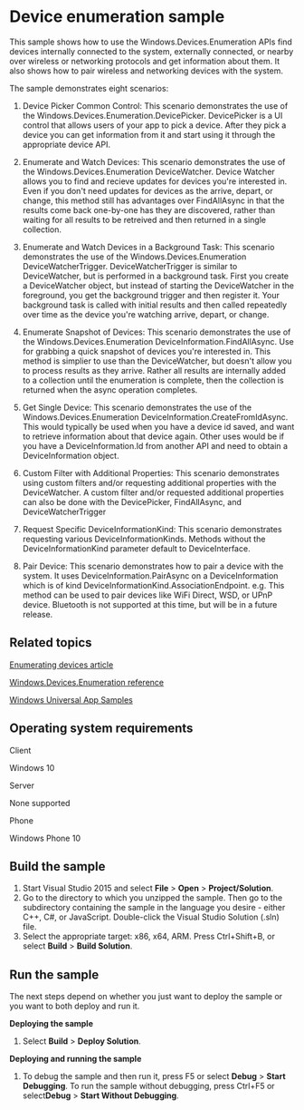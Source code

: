 ﻿Device enumeration sample
=========================

This sample shows how to use the Windows.Devices.Enumeration APIs find devices internally connected to the system, externally connected, or nearby over wireless or networking protocols and get information about them.  It also shows how to pair wireless and networking devices with the system. 

The sample demonstrates eight scenarios:

1.  Device Picker Common Control: This scenario demonstrates the use of the Windows.Devices.Enumeration.DevicePicker. DevicePicker is a UI control that allows users of your app to pick a device. After they pick a device you can get information from it and start using it through the appropriate device API. 

2.  Enumerate and Watch Devices: This scenario demonstrates the use of the Windows.Devices.Enumeration DeviceWatcher. Device Watcher allows you to find and recieve updates for devices you're interested in. Even if you don't need updates for devices as the arrive, depart, or change, this method still has advantages over FindAllAsync in that the results come back one-by-one has they are discovered, rather than waiting for all results to be retreived and then returned in a single collection. 

3.  Enumerate and Watch Devices in a Background Task: This scenario demonstrates the use of the Windows.Devices.Enumeration DeviceWatcherTrigger. DeviceWatcherTrigger is similar to DeviceWatcher, but is performed in a background task.  First you create a DeviceWatcher object, but instead of starting the DeviceWatcher in the foreground, you get the background trigger and then register it. Your background task is called with initial results and then called repeatedly over time as the device you're watching arrive, depart, or change. 

4.  Enumerate Snapshot of Devices: This scenario demonstrates the use of the Windows.Devices.Enumeration DeviceInformation.FindAllAsync. Use for grabbing a quick snapshot of devices you're interested in. This method is simplier to use than the DeviceWatcher, but doesn't allow you to process results as they arrive.  Rather all results are internally added to a collection until the enumeration is complete, then the collection is returned when the async operation completes. 

5.  Get Single Device: This scenario demonstrates the use of the Windows.Devices.Enumeration DeviceInformation.CreateFromIdAsync. This would typically be used when you have a device id saved, and want to retrieve information about that device again. Other uses would be if you have a DeviceInformation.Id from another API and need to obtain a DeviceInformation object. 

6.  Custom Filter with Additional Properties: This scenario demonstrates using custom filters and/or requesting additional properties with the DeviceWatcher. A custom filter and/or requested additional properties can also be done with the DevicePicker, FindAllAsync, and DeviceWatcherTrigger

7.  Request Specific DeviceInformationKind: This scenario demonstrates requesting various DeviceInformationKinds. Methods without the DeviceInformationKind parameter default to DeviceInterface. 

8.  Pair Device: This scenario demonstrates how to pair a device with the system. It uses DeviceInformation.PairAsync on a DeviceInformation which is of kind DeviceInformationKind.AssociationEndpoint. e.g. This method can be used to pair devices like WiFi Direct, WSD, or UPnP device. Bluetooth is not supported at this time, but will be in a future release.


Related topics
--------------

[Enumerating devices article](http://msdn.microsoft.com/en-us/library/windows/apps/Hh464977)

[Windows.Devices.Enumeration reference](http://msdn.microsoft.com/en-us/library/windows/apps/windows.devices.enumeration.aspx)

[Windows Universal App Samples](https://github.com/Microsoft/Windows-universal-samples)


Operating system requirements
-----------------------------

Client

Windows 10

Server

None supported

Phone

Windows Phone 10

Build the sample
----------------

1.  Start Visual Studio 2015 and select **File** \> **Open** \> **Project/Solution**.
2.  Go to the directory to which you unzipped the sample. Then go to the subdirectory containing the sample in the language you desire - either C++, C\#, or JavaScript. Double-click the Visual Studio Solution (.sln) file.
3.  Select the appropriate target: x86, x64, ARM. Press Ctrl+Shift+B, or select **Build** \> **Build Solution**.

Run the sample
--------------

The next steps depend on whether you just want to deploy the sample or you want to both deploy and run it.

**Deploying the sample**

1.  Select **Build** \> **Deploy Solution**.

**Deploying and running the sample**

1.  To debug the sample and then run it, press F5 or select **Debug** \> **Start Debugging**. To run the sample without debugging, press Ctrl+F5 or select**Debug** \> **Start Without Debugging**.

